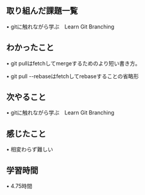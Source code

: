 ## 取り組んだ課題一覧
• gitに触れながら学ぶ　Learn Git Branching

## わかったこと
• git pullはfetchしてmergeするためのより短い書き方。

• git pull --rebaseはfetchしてrebaseすることの省略形

## 次やること
• gitに触れながら学ぶ　Learn Git Branching

## 感じたこと
• 相変わらず難しい

## 学習時間
• 4.75時間